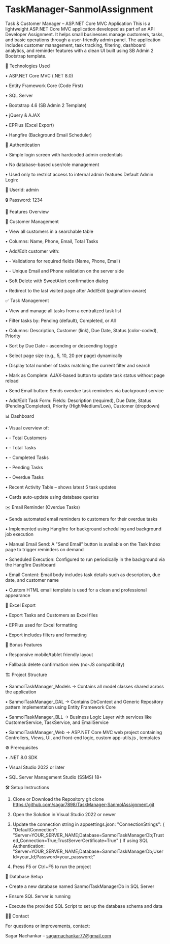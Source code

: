 # TaskManager-SanmolAssignment


Task & Customer Manager – ASP.NET Core MVC Application
This is a lightweight ASP.NET Core MVC application developed as part of an API Developer Assignment. It helps small businesses manage customers, tasks, and basic operations through a user-friendly admin panel.
The application includes customer management, task tracking, filtering, dashboard analytics, and reminder features with a clean UI built using SB Admin 2 Bootstrap template.


🚀 Technologies Used

•	ASP.NET Core MVC (.NET 8.0)

•	Entity Framework Core (Code First)

•	SQL Server

•	Bootstrap 4.6 (SB Admin 2 Template)

•	jQuery & AJAX

•	EPPlus (Excel Export)

•	Hangfire (Background Email Scheduler)



🔐 Authentication

•	Simple login screen with hardcoded admin credentials

•	No database-based user/role management

•	Used only to restrict access to internal admin features
Default Admin Login:

📧 UserId: admin

🔒 Password: 1234



📁 Features Overview



👥 Customer Management

•	View all customers in a searchable table

•	Columns: Name, Phone, Email, Total Tasks

•	Add/Edit customer with:

•	- Validations for required fields (Name, Phone, Email)

•	- Unique Email and Phone validation on the server side

•	Soft Delete with SweetAlert confirmation dialog

•	Redirect to the last visited page after Add/Edit (pagination-aware)



✅ Task Management

•	View and manage all tasks from a centralized task list

•	Filter tasks by: Pending (default), Completed, or All

•	Columns: Description, Customer (link), Due Date, Status (color-coded), Priority

•	Sort by Due Date – ascending or descending toggle

•	Select page size (e.g., 5, 10, 20 per page) dynamically

•	Display total number of tasks matching the current filter and search

•	Mark as Complete: AJAX-based button to update task status without page reload

•	Send Email button: Sends overdue task reminders via background service

•	Add/Edit Task Form: Fields: Description (required), Due Date, Status (Pending/Completed), Priority (High/Medium/Low), Customer (dropdown)



📊 Dashboard

•	Visual overview of:

•	- Total Customers

•	- Total Tasks

•	- Completed Tasks

•	- Pending Tasks

•	- Overdue Tasks

•	Recent Activity Table – shows latest 5 task updates

•	Cards auto-update using database queries



✉️ Email Reminder (Overdue Tasks)

•	Sends automated email reminders to customers for their overdue tasks

•	Implemented using Hangfire for background scheduling and background job execution

•	Manual Email Send: A "Send Email" button is available on the Task Index page to trigger reminders on demand

•	Scheduled Execution: Configured to run periodically in the background via the Hangfire Dashboard

•	Email Content: Email body includes task details such as description, due date, and customer name

•	Custom HTML email template is used for a clean and professional appearance



📄 Excel Export

•	Export Tasks and Customers as Excel files

•	EPPlus used for Excel formatting

•	Export includes filters and formatting



🧩 Bonus Features

•	Responsive mobile/tablet friendly layout

•	Fallback delete confirmation view (no-JS compatibility)



🏗️ Project Structure

•	SanmolTaskManager_Models → Contains all model classes shared across the application

•	SanmolTaskManager_DAL → Contains DbContext and Generic Repository pattern implementation using Entity Framework Core

•	SanmolTaskManager_BLL → Business Logic Layer with services like CustomerService, TaskService, and EmailService

•	SanmolTaskManager_Web → ASP.NET Core MVC web project containing Controllers, Views, UI, and front-end logic, custom app-utils.js , templates



⚙️ Prerequisites

•	.NET 8.0 SDK

•	Visual Studio 2022 or later

•	SQL Server Management Studio (SSMS) 18+



🛠️ Setup Instructions

1. Clone or Download the Repository
   git clone https://github.com/sagar7898/TaskManager-SanmolAssignment.git
   
2. Open the Solution in Visual Studio 2022 or newer
   
3. Update the connection string in appsettings.json:
   "ConnectionStrings": { "DefaultConnection": "Server=YOUR_SERVER_NAME;Database=SanmolTaskManagerDb;Trusted_Connection=True;TrustServerCertificate=True" }
   If using SQL Authentication:
   "Server=YOUR_SERVER_NAME;Database=SanmolTaskManagerDb;User Id=your_Id;Password=your_password;"

4. Press F5 or Ctrl+F5 to run the project

   
   
🧪 Database Setup

•	Create a new database named SanmolTaskManagerDb in SQL Server

•	Ensure SQL Server is running

•	Execute the provided SQL Script to set up the database schema and data



🙋‍♂️ Contact

For questions or improvements, contact:

Sagar Nachankar – sagarnachankar77@gmail.com

